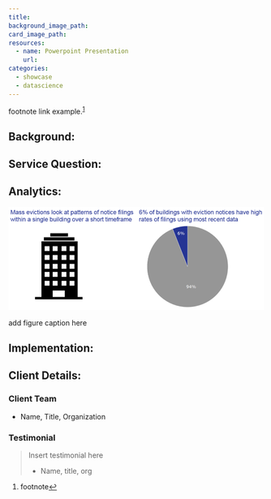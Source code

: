 ```yaml
---
title:
background_image_path:
card_image_path:
resources:
  - name: Powerpoint Presentation
    url: 
categories:
  - showcase
  - datascience
---
```


footnote link example.<sup id="fnref:1"><a class="footnote" href="#fn:1">1</a></sup>



## Background: 

## Service Question:

## Analytics: 

![Include description of image here for screen readers](/uploads/versions/evictions-masspattern---x----1007-405x---.PNG)

<figcaption>add figure caption here</figcaption>

## Implementation: 


## Client Details:

### Client Team

* Name, Title, Organization

### Testimonial

> Insert testimonial here
>
>
>
> * Name, title, org

<div class="footnotes"><ol><li id="fn:1"><p>footnote<a class="reversefootnote" href="#fnref:1">↩</a></p></li></ol></div>